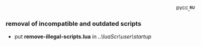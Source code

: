 <p align="right">
 <a title="русский" href="https://github.com/Nexterr/simpleTV-scripts/tree/master/addons/remove-illegal-scripts"><img src="https://raw.githubusercontent.com/Nexterr/simpleTV-images/master/ru.png" alt="русский" width="32" height="16" /> </a><strong ><sup><sub>RU</sub></sup></strong>
</p>

### removal of incompatible and outdated scripts

- put **remove-illegal-scripts.lua** in _..\luaScr\user\startup_

[RU]: https://github.com/Nexterr/simpleTV-scripts/tree/master/addons/remove-illegal-scripts "русский"
